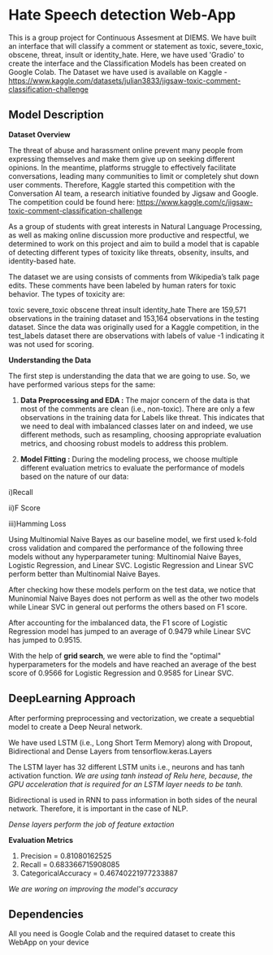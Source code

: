 
# Hate Speech detection Web-App 


This is a group project for Continuous Assesment at DIEMS. We have built an interface that will classify a comment or statement as toxic, severe_toxic, obscene, threat, insult or identity_hate. Here, we have used 'Gradio' to create the interface and the Classification Models has been created on Google Colab. The Dataset we have used is available on Kaggle - https://www.kaggle.com/datasets/julian3833/jigsaw-toxic-comment-classification-challenge 



## Model Description

**Dataset Overview**

The threat of abuse and harassment online prevent many people from expressing themselves and make them give up on seeking different opinions. In the meantime, platforms struggle to effectively facilitate conversations, leading many communities to limit or completely shut down user comments. Therefore, Kaggle started this competition with the Conversation AI team, a research initiative founded by Jigsaw and Google. The competition could be found here: https://www.kaggle.com/c/jigsaw-toxic-comment-classification-challenge

As a group of students with great interests in Natural Language Processing, as well as making online discussion more productive and respectful, we determined to work on this project and aim to build a model that is capable of detecting different types of toxicity like threats, obsenity, insults, and identity-based hate.

The dataset we are using consists of comments from Wikipedia’s talk page edits. These comments have been labeled by human raters for toxic behavior. The types of toxicity are:

toxic
severe_toxic
obscene
threat
insult
identity_hate
There are 159,571 observations in the training dataset and 153,164 observations in the testing dataset. Since the data was originally used for a Kaggle competition, in the test_labels dataset there are observations with labels of value -1 indicating it was not used for scoring.


**Understanding the Data**

The first step is understanding the data that we are going to use. So, we have performed various steps for the same:

1) **Data Preprocessing and EDA :**  The major concern of the data is that most of the comments are clean (i.e., non-toxic). There are only a few observations in the training data for Labels like threat. This indicates that we need to deal with imbalanced classes later on and indeed, we use different methods, such as resampling, choosing appropriate evaluation metrics, and choosing robust models to address this problem.

2) **Model Fitting :** During the modeling process, we choose multiple different evaluation metrics to evaluate the performance of models based on the nature of our data:

i)Recall

ii)F Score

iii)Hamming Loss

Using Multinomial Naive Bayes as our baseline model, we first used k-fold cross validation and compared the performance of the following three models without any hyperparameter tuning: Multinomial Naive Bayes, Logistic Regression, and Linear SVC. Logistic Regression and Linear SVC perform better than Multinomial Naive Bayes.

After checking how these models perform on the test data, we notice that Muninomial Naive Bayes does not perform as well as the other two models while Linear SVC in general out performs the others based on F1 score.

After accounting for the imbalanced data, the F1 score of Logistic Regression model has jumped to an average of 0.9479 while Linear SVC has jumped to 0.9515.

With the help of **grid search**, we were able to find the "optimal" hyperparameters for the models and have reached an average of the best score of 0.9566 for Logistic Regression and 0.9585 for Linear SVC.




## DeepLearning Approach


After performing preprocessing and vectorization,
we create a sequebtial model to create a Deep Neural network. 

We have used LSTM (i.e., Long Short Term Memory)
along with Dropout, Bidirectional and Dense Layers from tensorflow.keras.Layers

The LSTM layer has 32 different LSTM units i.e., neurons and has tanh activation function.
*We are using tanh instead of Relu here, because, the GPU acceleration that is required for an LSTM layer needs to be tanh.*

Bidirectional is used in RNN to pass information in both sides of the neural network. Therefore, it is important in the case of NLP.

*Dense layers perform the job of feature extaction*

**Evaluation Metrics**

1) Precision = 0.81080162525 
2) Recall = 0.683366715908085
3) CategoricalAccuracy = 0.46740221977233887

*We are woring on improving the model's accuracy*



## Dependencies

All you need is Google Colab and the required dataset to create this WebApp on your device
